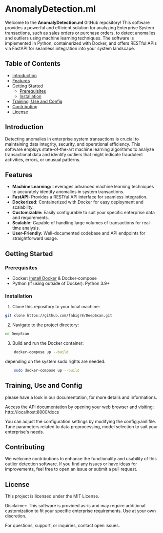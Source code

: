 # AnomalyDetection.ml 

Welcome to the **AnomalyDetection.ml** GitHub repository! This software provides a powerful and efficient solution for analyzing Enterprise System transactions, such as sales orders or purchase orders, to detect anomalies and outliers using machine learning techniques. 
The software is implemented in Python, containerized with Docker, and offers RESTful APIs via FastAPI for seamless integration into your system landscape.

## Table of Contents

- [Introduction](#introduction)
- [Features](#features)
- [Getting Started](#getting-started)
  - [Prerequisites](#prerequisites)
  - [Installation](#installation)
- [Training, Use and Config](#Training)
- [Contributing](#contributing)
- [License](#license)

## Introduction

Detecting anomalies in enterprise system transactions is crucial to maintaining data integrity, security, and operational efficiency. This software employs state-of-the-art machine learning algorithms to analyze transactional data and identify outliers that might indicate fraudulent activities, errors, or unusual patterns.

## Features

- **Machine Learning:** Leverages advanced machine learning techniques to accurately identify anomalies in system transactions.
- **FastAPI:** Provides a RESTful API interface for seamless integration.
- **Dockerized:** Containerized with Docker for easy deployment and scalability.
- **Customizable:** Easily configurable to suit your specific enterprise data and requirements.
- **Scalable:** Capable of handling large volumes of transactions for real-time analysis.
- **User-Friendly:** Well-documented codebase and API endpoints for straightforward usage.

## Getting Started

### Prerequisites

- Docker: [Install Docker](https://www.docker.com/get-started) & Docker-compose
- Python (if using outside of Docker): Python 3.9+

### Installation

1. Clone this repository to your local machine:

```bash
git clone https://github.com/fabigr8/DeepScan.git
```

2. Navigate to the project directory:

```bash
cd DeepScan
```

3. Build and run the Docker container:

```bash
    docker-compose up --build
```
depending on the system sudo rights are needed. 

```bash
    sudo docker-compose up --build
```


## Training, Use and Config

please have a look in our documentation, for more details and informations.

Access the API documentation by opening your web browser and visiting: http://localhost:8000/docs

You can adjust the configuration settings by modifying the config.yaml file. Tune parameters related to data preprocessing, model selection to suit your enterprise's needs.

## Contributing

We welcome contributions to enhance the functionality and usability of this outlier detection software. If you find any issues or have ideas for improvements, feel free to open an issue or submit a pull request.

## License

This project is licensed under the MIT License.

Disclaimer: This software is provided as-is and may require additional customization to fit your specific enterprise requirements. Use at your own discretion.

For questions, support, or inquiries, contact open issues.





